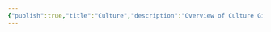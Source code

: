 ```yaml
---
{"publish":true,"title":"Culture","description":"Overview of Culture Gifts tag.","cssclasses":"mado-heading"}
---
```


